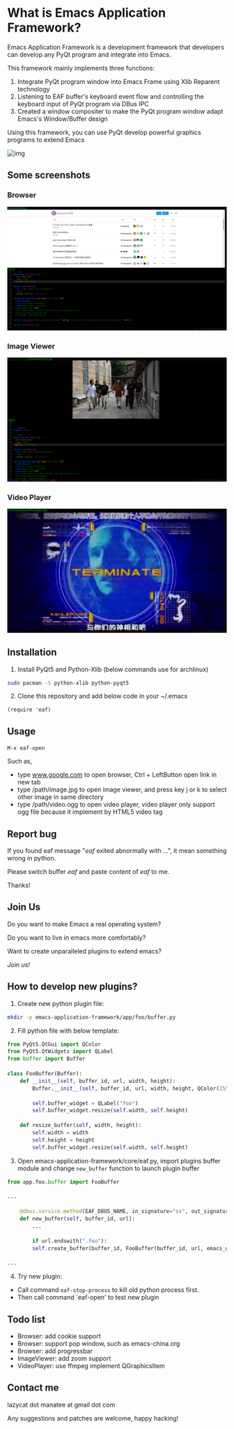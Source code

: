 # What is Emacs Application Framework?
Emacs Application Framework is a development framework that developers can develop any PyQt program and integrate into Emacs.

This framework mainly implements three functions:
1. Integrate PyQt program window into Emacs Frame using Xlib Reparent technology
2. Listening to EAF buffer's keyboard event flow and controlling the keyboard input of PyQt program via DBus IPC
3. Created a window compositer to make the PyQt program window adapt Emacs's Window/Buffer design

Using this framework, you can use PyQt develop powerful graphics programs to extend Emacs

![img](./screenshot/intro.gif)

## Some screenshots

### Browser
![img](./screenshot/browser.png)

### Image Viewer
![img](./screenshot/image_viewer.png)

### Video Player
![img](./screenshot/video_player.png)

## Installation

1. Install PyQt5 and Python-Xlib (below commands use for archlinux)
```Bash
sudo pacman -S python-xlib python-pyqt5
```

2. Clone this repository and add below code in your ~/.emacs
```Elisp
(require 'eaf)
```

## Usage

```
M-x eaf-open
```

Such as,
* type www.google.com to open browser, Ctrl + LeftButton open link in new tab
* type /path/image.jpg to open image viewer, and press key j or k to select other image in same directory
* type /path/video.ogg to open video player, video player only support ogg file because it implement by HTML5 video tag

## Report bug
If you found eaf message "*eaf* exited abnormally with ...", it mean something wrong in python.

Please switch buffer *eaf* and paste content of *eaf* to me.

Thanks!


## Join Us
Do you want to make Emacs a real operating system?

Do you want to live in emacs more comfortably?

Want to create unparalleled plugins to extend emacs?

*Join us!*

## How to develop new plugins?

1. Create new python plugin file:
```Bash
mkdir -p emacs-application-framework/app/foo/buffer.py
```

2. Fill python file with below template:
```Python
from PyQt5.QtGui import QColor
from PyQt5.QtWidgets import QLabel
from buffer import Buffer

class FooBuffer(Buffer):
    def __init__(self, buffer_id, url, width, height):
        Buffer.__init__(self, buffer_id, url, width, height, QColor(255, 255, 255, 255))

        self.buffer_widget = QLabel("foo")
        self.buffer_widget.resize(self.width, self.height)

    def resize_buffer(self, width, height):
        self.width = width
        self.height = height
        self.buffer_widget.resize(self.width, self.height)

```

3. Open emacs-application-framework/core/eaf.py, import plugins buffer module and change `new_buffer` function to launch plugin buffer

```Python
from app.foo.buffer import FooBuffer

...

    @dbus.service.method(EAF_DBUS_NAME, in_signature="ss", out_signature="s")
    def new_buffer(self, buffer_id, url):
        ...

        if url.endswith(".foo"):
	    self.create_buffer(buffer_id, FooBuffer(buffer_id, url, emacs_width, emacs_height))

...
```

4. Try new plugin:

* Call command `eaf-stop-process` to kill old python process first.
* Then call command `eaf-open' to test new plugin

## Todo list
* Browser: add cookie support
* Browser: support pop window, such as emacs-china.org
* Browser: add progressbar
* ImageViewer: add zoom support
* VideoPlayer: use ffmpeg implement QGraphicsItem

## Contact me

lazycat dot manatee at gmail dot com

Any suggestions and patches are welcome, happy hacking!
